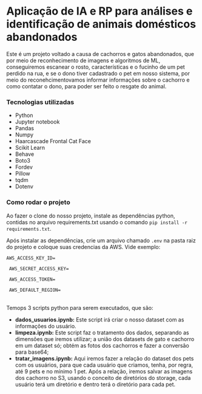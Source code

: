 <h1>Aplicação de IA e RP para análises e identificação de animais domésticos abandonados</h1>

<p>Este é um projeto voltado a causa de cachorros e gatos abandonados, que por meio de reconhecimento de imagens e algoritmos de ML, 
conseguiremos escanear o rosto, características e o fucinho de um pet perdido na rua, e se o dono tiver cadastrado o pet em nosso sistema, 
por meio do reconehcimentovamos informar informações sobre o cachorro e como contatar o dono, para poder ser feito o resgate do animal.</p>

<h3>Tecnologias utilizadas</h3>
<ul>
  <li>Python</li>
  <li>Jupyter notebook</li>
  <li>Pandas</li>
  <li>Numpy</li>
  <li>Haarcascade Frontal Cat Face</li>
  <li>Scikit Learn</li>
  <li>Behave</li>
  <li>Boto3</li>
  <li>Fordev</li>
  <li>Pillow</li>
  <li>tqdm</li>
  <li>Dotenv</li>
</ul>

<h3>Como rodar o projeto</h3>
<p>Ao fazer o clone do nosso projeto, instale as dependências python, contidas no arquivo requirements.txt usando o comando 
<code>pip install -r requirements.txt</code>.</p>
<p>Após instalar as dependências, crie um arquivo chamado <code>.env</code> na pasta raiz do projeto e coloque suas credencias da AWS. Vide exemplo: </p>
<code>AWS_ACCESS_KEY_ID= <br>
 AWS_SECRET_ACCESS_KEY= <br>
 AWS_ACCESS_TOKEN= <br> 
 AWS_DEFAULT_REGION=
</code>
<br>
<p>Temops 3 scripts python para serem executados, que são: </p>
<ul>
  <li>
    <b>dados_usuarios.ipynb:</b> Este script irá criar o nosso dataset com as informações do usuário. 
  </li>
  <li>
    <b>limpeza.ipynb:</b> Este script faz o tratamento dos dados, separando as dimensões que iremos utilizar; 
    a união dos datasets de gato e cachorro em um dataset só; obtém as fotos dos cachorros e fazer a conversão para base64; 
  </li>
  <li>
    <b>tratar_imagens.ipynb:</b> Aqui iremos fazer a relação do dataset dos pets com os usuários, para que cada usuário que criamos, tenha, por regra,
    até 9 pets e no mínimo 1 pet. Após a relação, iremos salvar as imagens dos cachorro no S3, usando o conceito de diretórios do storage, cada usuário terá
    um diretório e dentro terá o diretório para cada pet.
  </li>
</ul>
